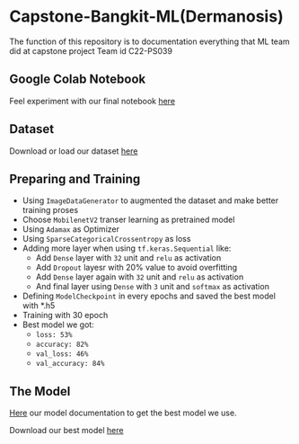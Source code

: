 # Capstone-Bangkit-ML(Dermanosis)
The function of this repository is to documentation everything that ML team did at capstone project
Team id C22-PS039

## Google Colab Notebook
Feel experiment with our final notebook [here](https://colab.research.google.com/drive/18z39wPGyB9IWbrKQA4boUY-OX5Q_6EUt?usp=sharing)

## Dataset
Download or load our dataset [here](https://drive.google.com/u/0/uc?id=1EML4UmDgQFrVv7zbPpdoGp6JSHIg6fOX&export=download)

## Preparing and Training
- Using `ImageDataGenerator` to augmented the dataset and make better training proses
- Choose `MobilenetV2` transer learning as pretrained model
- Using `Adamax` as Optimizer
- Using `SparseCategoricalCrossentropy` as loss
- Adding more layer when using `tf.keras.Sequential` like:
  -  Add `Dense` layer with `32` unit and `relu` as activation
  -  Add `Dropout` layesr with 20% value to avoid overfitting
  -  Add `Dense` layer again with `32` unit and `relu` as activation
  -  And final layer using `Dense` with `3` unit and `softmax` as activation
- Defining `ModelCheckpoint` in every epochs and saved the best model with *.h5
- Training with  30 epoch
- Best model we got:
  - `loss: 53%`
  - `accuracy: 82%`
  - `val_loss: 46%`
  - `val_accuracy: 84%`

## The Model
[Here](https://drive.google.com/drive/folders/19YdGU8xvtLl_P3_C6Nb7_sR1FU7UOjjW?usp=sharing) our model documentation to get the best model we use.

Download our best model [here](https://drive.google.com/file/d/107fvLNaXsLk2OTvCVbLQb-JrxHN_5Jpk/view?usp=sharing)


